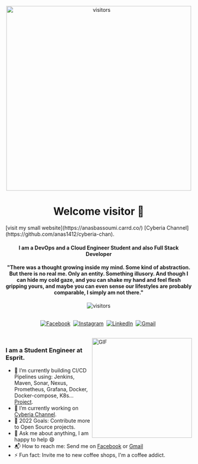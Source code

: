 <p align="center">
    <img align="center" alt="visitors" src="https://liveimages.algoworks.com/new-algoworks/wp-content/uploads/2022/06/28161925/DevOps-min.gif" width="500"/>
</p>

<p>
  <h1 align="center"><b>Welcome visitor 🌻</b></h1>
</p>
[visit my small website](https://anasbassoumi.carrd.co/)
[Cyberia Channel](https://github.com/anas1412/cyberia-chan).
<h4 align="center"><b>I am a DevOps and a Cloud Engineer Student and also Full Stack Developer</b></h4>
<p>
  <h4 align="center"><b>"There was a thought growing inside my mind. Some kind of abstraction. But there is no real me. Only an entity. Something illusory. And though I can hide my cold gaze, and you can shake my hand and feel flesh gripping yours, and maybe you can even sense our lifestyles are probably comparable, I simply am not there."</b></h4>
</p>

<p align="center">
    <img align="center" alt="visitors" src="https://gpvc.arturio.dev/anas1412" />
</p>

<p align="center">
<br>
<a href="https://www.facebook.com/anas.bassoumi.52"><img src="https://img.shields.io/badge/facebook-%231877F2.svg?&style=for-the-badge&logo=facebook&logoColor=white" alt="Facebook" /></a>&nbsp;
<a href="https://www.instagram.com/anascoffeereviews/"><img src="https://img.shields.io/badge/instagram-%23E4405F.svg?&style=for-the-badge&logo=instagram&logoColor=white" alt="Instagram" /></a>&nbsp;
<a href="https://tn.linkedin.com/in/anas-bassoumi-94b36918b"><img src="https://img.shields.io/badge/linkedin-%230077B5.svg?&style=for-the-badge&logo=linkedin&logoColor=white" alt="LinkedIn" /></a>&nbsp;
<a href="https://mail.google.com/mail/?view=cm&fs=1&to=anasbassoumi@gmail.com"><img src="https://img.shields.io/badge/gmail-%23D14836.svg?&style=for-the-badge&logo=gmail&logoColor=white" alt="Gmail"/></a>&nbsp;
<!--<a href="https://kkvanonymous.github.io/"><img alt="Website" src="https://img.shields.io/website?style=for-the-badge&up_message=portfolio&url=https%3A%2F%2Fkkvanonymous.github.io%2F"></a>-->
</p>

<br>

<img align="right" height="270px" alt="GIF" src="https://data.whicdn.com/images/316002310/original.gif" />

### I am a Student Engineer at Esprit.

<!--- 🧗 Co-Founder of [Cyberia Institute](https://cyberia.institute/). -->
- 🌱 I’m currently building CI/CD Pipelines using: Jenkins, Maven, Sonar, Nexus, Prometheus, Grafana, Docker, Docker-compose, K8s... [Project](https://github.com/anas1412/Myapp).
- 🔭 I’m currently working on [Cyberia Channel](https://github.com/anas1412/cyberia-chan).
- 🥅 2022 Goals: Contribute more to Open Source projects.
- 💬 Ask me about anything, I am happy to help :smile:
- 📬 How to reach me: Send me on [Facebook](https://www.facebook.com/anas.bassoumi.52) or [Gmail](https://mail.google.com/mail/?view=cm&fs=1&to=anasbassoumi@gmail.com) 
- ⚡ Fun fact: Invite me to new coffee shops, I'm a coffee addict.



